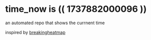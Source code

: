 # time_now is (( 1737882000096 ))

an automated repo that shows the currnent time

inspired by [breakingheatmap](https://github.com/breakingheatmap/breakingheatmap)
